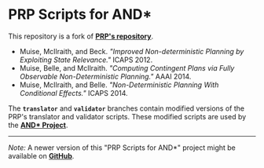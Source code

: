 # PRP Scripts for AND*

This repository is a fork of **[PRP's repository](https://github.com/QuMuLab/planner-for-relevant-policies)**.

- Muise, McIlraith, and Beck. *"Improved Non-deterministic Planning by Exploiting State Relevance."* ICAPS 2012.
- Muise, Belle, and McIlraith. *"Computing Contingent Plans via Fully Observable Non-Deterministic Planning."* AAAI 2014.
- Muise, McIlraith, and Belle. *"Non-Deterministic Planning With Conditional Effects."* ICAPS 2014.


The **`translator`** and **`validator`** branches contain modified versions of the PRP's translator and validator scripts. These modified scripts are used by the **[AND* Project](https://github.com/Frederico-Messa/And-Star-Project)**.

---

*Note:* A newer version of this "PRP Scripts for AND*" project might be available on **[GitHub](https://github.com/Frederico-Messa/PRP-Scripts-for-And-Star)**.